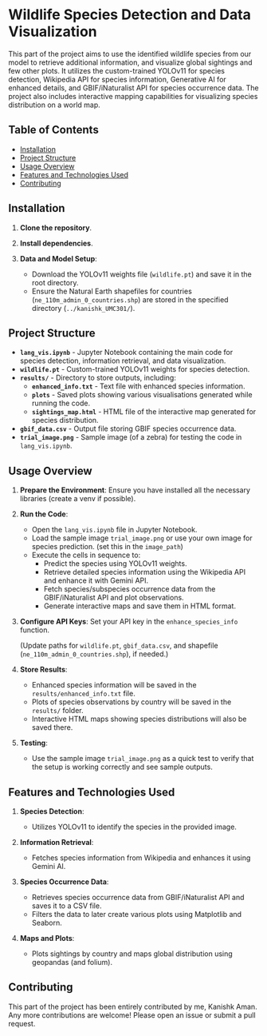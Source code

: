 # Wildlife Species Detection and Data Visualization

This part of the project aims to use the identified wildlife species from our model to retrieve additional information, and visualize global sightings and few other plots. It utilizes the custom-trained YOLOv11 for species detection, Wikipedia API for species information, Generative AI for enhanced details, and GBIF/iNaturalist API for species occurrence data. The project also includes interactive mapping capabilities for visualizing species distribution on a world map.

## Table of Contents

- [Installation](#installation)
- [Project Structure](#project-structure)
- [Usage Overview](#usage-overview)
- [Features and Technologies Used](#features-and-technologies-used)
- [Contributing](#contributing)

## Installation

1. **Clone the repository**.

2. **Install dependencies**.

3. **Data and Model Setup**:
    - Download the YOLOv11 weights file (`wildlife.pt`) and save it in the root directory.
    - Ensure the Natural Earth shapefiles for countries (`ne_110m_admin_0_countries.shp`) are stored in the specified directory (`../kanishk_UMC301/`).

## Project Structure

- **`lang_vis.ipynb`** - Jupyter Notebook containing the main code for species detection, information retrieval, and data visualization.
- **`wildlife.pt`** - Custom-trained YOLOv11 weights for species detection.
- **`results/`** - Directory to store outputs, including:
  - **`enhanced_info.txt`** - Text file with enhanced species information.
  - **`plots`** -  Saved plots showing various visualisations generated while running the code.
  - **`sightings_map.html`** - HTML file of the interactive map generated for species distribution.
- **`gbif_data.csv`** - Output file storing GBIF species occurrence data.
- **`trial_image.png`** - Sample image (of a zebra) for testing the code in `lang_vis.ipynb`.


## Usage Overview

1. **Prepare the Environment**: Ensure you have installed all the necessary libraries (create a venv if possible).

2. **Run the Code**:
   - Open the `lang_vis.ipynb` file in Jupyter Notebook.
   - Load the sample image `trial_image.png` or use your own image for species prediction. (set this in the `image_path`)
   - Execute the cells in sequence to:
     - Predict the species using YOLOv11 weights.
     - Retrieve detailed species information using the Wikipedia API and enhance it with Gemini API.
     - Fetch species/subspecies occurrence data from the GBIF/iNaturalist API and plot observations.
     - Generate interactive maps and save them in HTML format.

3. **Configure API Keys**:
   Set your API key in the `enhance_species_info` function.
   
   (Update paths for `wildlife.pt`, `gbif_data.csv`, and shapefile (`ne_110m_admin_0_countries.shp`), if needed.)

5. **Store Results**:
   - Enhanced species information will be saved in the `results/enhanced_info.txt` file.
   - Plots of species observations by country will be saved in the `results/` folder.
   - Interactive HTML maps showing species distributions will also be saved there.

4. **Testing**:
   - Use the sample image `trial_image.png` as a quick test to verify that the setup is working correctly and see sample outputs.


## Features and Technologies Used

1. **Species Detection**:
   - Utilizes YOLOv11 to identify the species in the provided image.
   
2. **Information Retrieval**:
   - Fetches species information from Wikipedia and enhances it using Gemini AI.
   
3. **Species Occurrence Data**:
   - Retrieves species occurrence data from GBIF/iNaturalist API and saves it to a CSV file.
   - Filters the data to later create various plots using Matplotlib and Seaborn.
   
4. **Maps and Plots**:
   - Plots sightings by country and maps global distribution using geopandas (and folium).

## Contributing

This part of the project has been entirely contributed by me, Kanishk Aman. Any more contributions are welcome! Please open an issue or submit a pull request.

